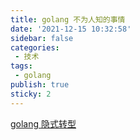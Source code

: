 ```yaml
---
title: golang 不为人知的事情
date: '2021-12-15 10:32:58'
sidebar: false
categories:
 - 技术
tags:
 - golang
publish: true
sticky: 2
---
```


[golang 隐式转型](https://mp.weixin.qq.com/s/NCM-RrzxYiAUlAAYshdAaQ)